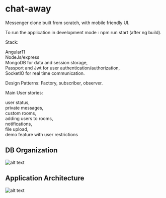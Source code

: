 # chat-away

Messenger clone built from scratch, with mobile friendly UI.  
 
To run the application in development mode : npm run start (after ng build).

Stack:

Angular11  
NodeJs/express  
MongoDB for data and session storage,  
Passport and Jwt for user authentication/authorization,  
SocketIO for real time communication.  

Design Patterns:
Factory, subscriber, observer.

Main User stories:

user status,  
private messages,   
custom rooms,  
adding users to rooms,  
notifications,  
file upload,  
demo feature with user restrictions  

## DB Organization

![alt text](https://github.com/billgewrgoulas/chat-away/blob/main/db.png?raw=true)

## Application Architecture

![alt text](https://github.com/billgewrgoulas/chat-away/blob/main/arch.jpg?raw=true)

